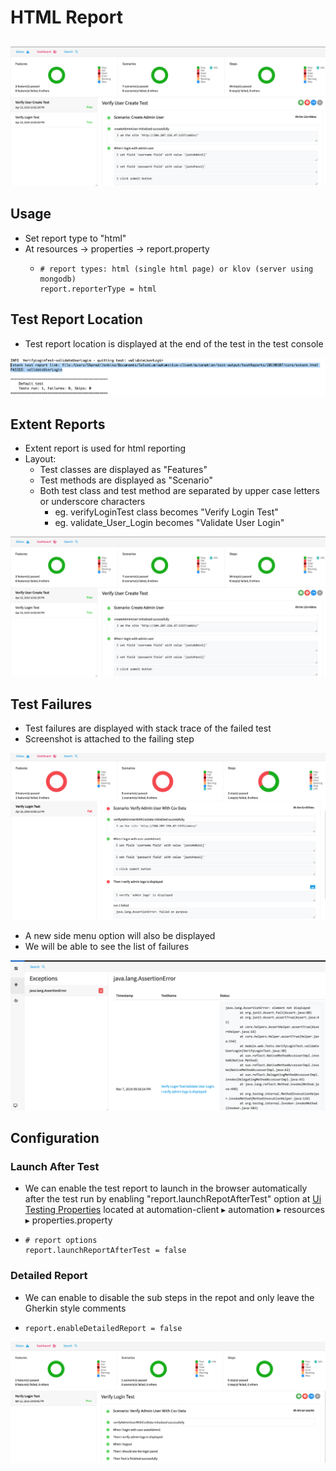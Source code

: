 # HTML Report

## 

![](../.gitbook/assets/image%20%284%29.png)

## Usage

* Set report type to "html"
* At resources -&gt; properties -&gt; report.property
  * ```text
    # report types: html (single html page) or klov (server using mongodb)
    report.reporterType = html
    ```

## Test Report Location

* Test report location is displayed at the end of the test in the test console

![](../.gitbook/assets/image%20%2820%29.png)

## Extent Reports

* Extent report is used for html reporting
* Layout:
  * Test classes are displayed as "Features"
  * Test methods are displayed as "Scenario"
  * Both test class and test method are separated by upper case letters or underscore characters
    * eg. verifyLoginTest class becomes "Verify Login Test"
    * eg. validate\_User\_Login becomes "Validate User Login"

![](../.gitbook/assets/image%20%284%29.png)

## Test Failures

* Test failures are displayed with stack trace of the failed test
* Screenshot is attached to the failing step 

![](../.gitbook/assets/image%20%2854%29.png)

* A new side menu option will also be displayed 
* We will be able to see the list of failures

![](../.gitbook/assets/image%20%2861%29.png)

## Configuration

### Launch After Test

* We can enable the test report to launch in the browser automatically after the test run by enabling "report.launchRepotAfterTest" option at [Ui Testing Properties](https://ehsan-matean.gitbook.io/automationcore/~/edit/drafts/-L_QoVcSBVDLeifUW6pF/configuration/properties) located at automation-client⁩ ▸ ⁨automation⁩ ▸ ⁨resources⁩ ▸ properties.property
* ```text
  # report options
  report.launchReportAfterTest = false
  ```

### Detailed Report

* We can enable to disable the sub steps in the repot and only leave the Gherkin style comments
* ```text
  report.enableDetailedReport = false
  ```

![](../.gitbook/assets/image%20%289%29.png)




